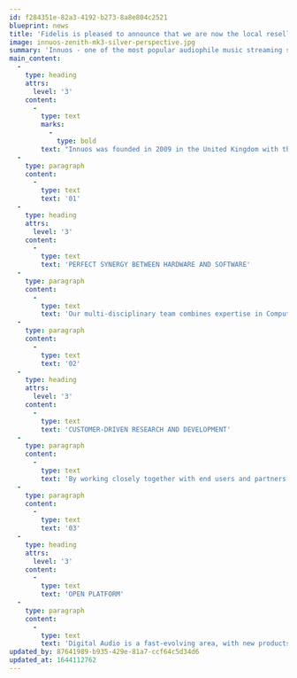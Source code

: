 ```yaml
---
id: f284351e-82a3-4192-b273-8a8e804c2521
blueprint: news
title: 'Fidelis is pleased to announce that we are now the local reseller for Innuos music servers!'
image: innuos-zenith-mk3-silver-perspective.jpg
summary: 'Innuos - one of the most popular audiophile music streaming solutions on the market is now on display at Fidelis. Spanning the gamut from the Zen Mini - modestly priced at $1,399.00 to the state-of-the-art Statement at $15,000.00, Innuos has a solution for almost everyone.'
main_content:
  -
    type: heading
    attrs:
      level: '3'
    content:
      -
        type: text
        marks:
          -
            type: bold
        text: "Innuos was founded in 2009 in the United Kingdom with the vision that you don’t need to sacrifice sound quality nor be a technology wizard to enjoy the convenience of Digital Music at your fingertips. This vision can only be achieved through the combination of three core principles:\_\_"
  -
    type: paragraph
    content:
      -
        type: text
        text: '01'
  -
    type: heading
    attrs:
      level: '3'
    content:
      -
        type: text
        text: 'PERFECT SYNERGY BETWEEN HARDWARE AND SOFTWARE'
  -
    type: paragraph
    content:
      -
        type: text
        text: 'Our multi-disciplinary team combines expertise in Computer Hardware, Audio Hardware, Networking and Software Engineering to create our products end-to-end.'
  -
    type: paragraph
    content:
      -
        type: text
        text: '02'
  -
    type: heading
    attrs:
      level: '3'
    content:
      -
        type: text
        text: 'CUSTOMER-DRIVEN RESEARCH AND DEVELOPMENT'
  -
    type: paragraph
    content:
      -
        type: text
        text: 'By working closely together with end users and partners alike, we really understand what different customers require in a music solution. This has been driving our research and development since day one.'
  -
    type: paragraph
    content:
      -
        type: text
        text: '03'
  -
    type: heading
    attrs:
      level: '3'
    content:
      -
        type: text
        text: 'OPEN PLATFORM'
  -
    type: paragraph
    content:
      -
        type: text
        text: 'Digital Audio is a fast-evolving area, with new products being constantly introduced in the market. Instead of designing closed solutions, we build our products to be open, allowing integration with the most popular Hi-Fi and Multi-room products in the market.'
updated_by: 87641989-b935-429e-81a7-ccf64c5d34d6
updated_at: 1644112762
---
```

